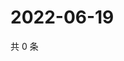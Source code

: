 # 2022-06-19

共 0 条

<!-- BEGIN WEIBO -->
<!-- 最后更新时间 Sun Jun 19 2022 02:18:44 GMT+0800 (China Standard Time) -->

<!-- END WEIBO -->
